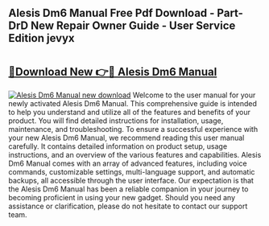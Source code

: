 ## Alesis Dm6 Manual Free Pdf Download - Part-DrD New Repair Owner Guide - User Service Edition jevyx

# <h2><a href="http://bc21322.oget.top/?id=Alesis+Dm6+Manual">🔗Download New 👉🔴 Alesis Dm6 Manual</a></h2>

[![Alesis Dm6 Manual new download](https://i.imgur.com/5g1atiW.png)](http://bc21322.oget.top/?id=Alesis+Dm6+Manual)
Welcome to the user manual for your newly activated Alesis Dm6 Manual. This comprehensive guide is intended to help you understand and utilize all of the features and benefits of your product. You will find detailed instructions for installation, usage, maintenance, and troubleshooting. To ensure a successful experience with your new Alesis Dm6 Manual, we recommend reading this user manual carefully. It contains detailed information on product setup, usage instructions, and an overview of the various features and capabilities. Alesis Dm6 Manual comes with an array of advanced features, including voice commands, customizable settings, multi-language support, and automatic backups, all accessible through the user interface. Our expectation is that the Alesis Dm6 Manual has been a reliable companion in your journey to becoming proficient in using your new gadget. Should you need any assistance or clarification, please do not hesitate to contact our support team.
